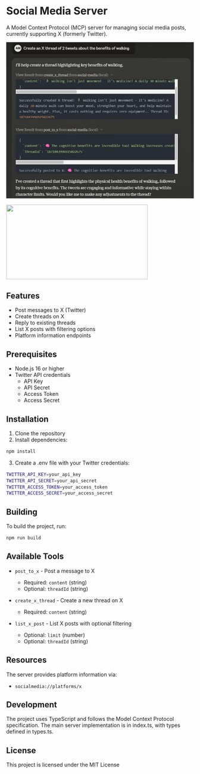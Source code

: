 # Social Media Server

A Model Context Protocol (MCP) server for managing social media posts, currently supporting X (formerly Twitter).

![Example](./img/example.png)

<a href="https://glama.ai/mcp/servers/55bvn41dtb">
  <img width="380" height="200" src="https://glama.ai/mcp/servers/55bvn41dtb/badge" />
</a>

## Features

- Post messages to X (Twitter)
- Create threads on X
- Reply to existing threads
- List X posts with filtering options
- Platform information endpoints

## Prerequisites

- Node.js 16 or higher
- Twitter API credentials
  - API Key
  - API Secret
  - Access Token
  - Access Secret

## Installation

1. Clone the repository
2. Install dependencies:
```sh
npm install
```
3. Create a .env file with your Twitter credentials:
```sh
TWITTER_API_KEY=your_api_key
TWITTER_API_SECRET=your_api_secret
TWITTER_ACCESS_TOKEN=your_access_token
TWITTER_ACCESS_SECRET=your_access_secret
```

## Building

To build the project, run:
```sh
npm run build
```

## Available Tools

- `post_to_x` - Post a message to X
    - Required: `content` (string)
    - Optional: `threadId` (string)

- `create_x_thread` - Create a new thread on X
    - Required: `content` (string)

- `list_x_post` - List X posts with optional filtering
    - Optional: `limit` (number)
    - Optional: `threadId` (string)

## Resources

The server provides platform information via:
- `socialmedia://platforms/x`

## Development

The project uses TypeScript and follows the Model Context Protocol specification. The main server implementation is in index.ts, with types defined in types.ts.

## License

This project is licensed under the MIT License

